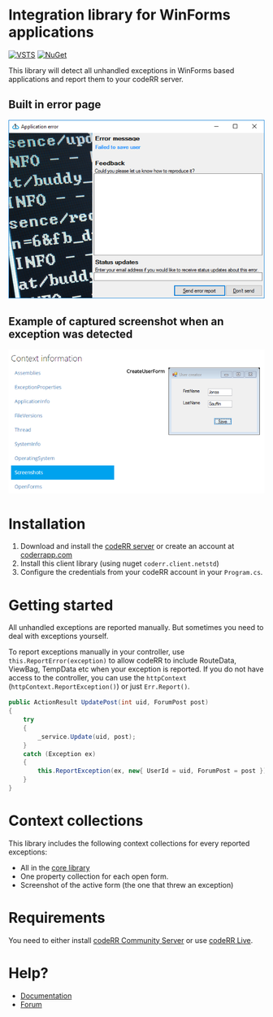 Integration library for WinForms applications
=============================================

[![VSTS](https://1tcompany.visualstudio.com/_apis/public/build/definitions/75570083-b1ef-4e78-88e2-5db4982f756c/16/badge)]() [![NuGet](https://img.shields.io/nuget/dt/codeRR.Client.WinForms.svg?style=flat-square)]()

This library will detect all unhandled exceptions in WinForms based applications and report them to your codeRR server.

## Built in error page
![The built in error page](docs/screenshot.png)

## Example of captured screenshot when an exception was detected
![Captured screenshot when an exception was thrown](docs/context-data.png)

# Installation

1. Download and install the [codeRR server](https://github.com/coderrapp/coderr.server) or create an account at [coderrapp.com](https://coderrapp.com)
2. Install this client library (using nuget `coderr.client.netstd`)
3. Configure the credentials from your codeRR account in your `Program.cs`.

# Getting started

All unhandled exceptions are reported manually. 
But sometimes you need to deal with exceptions yourself. 

To report exceptions manually in your controller, use `this.ReportError(exception)` to allow codeRR to include RouteData, ViewBag, TempData etc when your exception is reported.
If you do not have access to the controller, you can use the `httpContext` (`httpContext.ReportException()`) or just `Err.Report()`. 

```csharp
public ActionResult UpdatePost(int uid, ForumPost post)
{
	try
	{
		_service.Update(uid, post);
	}
	catch (Exception ex)
	{
		this.ReportException(ex, new{ UserId = uid, ForumPost = post });
	}
}
```

# Context collections

This library includes the following context collections for every reported exceptions:

* All in the [core library](https://github.com/coderrapp/coderr.client)
* One property collection for each open form.
* Screenshot of the active form (the one that threw an exception)

# Requirements

You need to either install [codeRR Community Server](https://github.com/coderrapp/coderr.server) or use [codeRR Live](https://coderrapp.com/live).

# Help?

* [Documentation](https://coderrapp.com/documentation/client/libraries/winforms/)
* [Forum](http://discuss.coderrapp.com)
